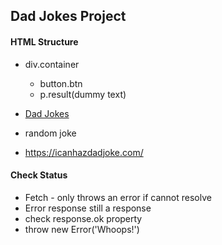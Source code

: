 ## Dad Jokes Project

#### HTML Structure

- div.container
  - button.btn
  - p.result(dummy text)







- [Dad Jokes](https://icanhazdadjoke.com/api)

- random joke
- https://icanhazdadjoke.com/





#### Check Status

- Fetch - only throws an error if cannot resolve
- Error response still a response
- check response.ok property
- throw new Error('Whoops!')
